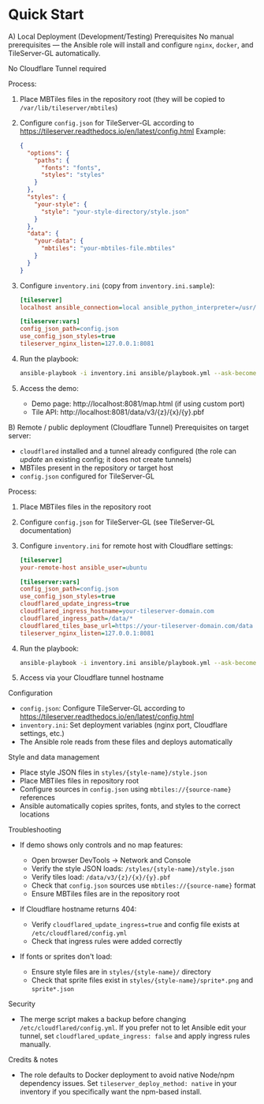 Quick Start
===================================================
A) Local Deployment (Development/Testing)
  Prerequisites
  No manual prerequisites — the Ansible role will install and configure `nginx`, `docker`, and TileServer-GL automatically.
  
  No Cloudflare Tunnel required
  
  Process:
  1. Place MBTiles files in the repository root (they will be copied to `/var/lib/tileserver/mbtiles`)
  
  2. Configure `config.json` for TileServer-GL according to https://tileserver.readthedocs.io/en/latest/config.html
     Example:
     ```json
     {
       "options": {
         "paths": {
           "fonts": "fonts",
           "styles": "styles"
         }
       },
       "styles": {
         "your-style": {
           "style": "your-style-directory/style.json"
         }
       },
       "data": {
         "your-data": {
           "mbtiles": "your-mbtiles-file.mbtiles"
         }
       }
     }
     ```
  
  3. Configure `inventory.ini` (copy from `inventory.ini.sample`):
     ```ini
     [tileserver]
     localhost ansible_connection=local ansible_python_interpreter=/usr/bin/python3
     
     [tileserver:vars]
     config_json_path=config.json
     use_config_json_styles=true
     tileserver_nginx_listen=127.0.0.1:8081
     ```
  
  4. Run the playbook:
     ```bash
     ansible-playbook -i inventory.ini ansible/playbook.yml --ask-become-pass
     ```
  
  5. Access the demo:
     - Demo page: http://localhost:8081/map.html (if using custom port)
     - Tile API: http://localhost:8081/data/v3/{z}/{x}/{y}.pbf

  B) Remote / public deployment (Cloudflare Tunnel)
  Prerequisites on target server:
  - `cloudflared` installed and a tunnel already configured (the role can *update* an existing config; it does not create tunnels)
  - MBTiles present in the repository or target host
  - `config.json` configured for TileServer-GL
  
  Process:
  1. Place MBTiles files in the repository root
  
  2. Configure `config.json` for TileServer-GL (see TileServer-GL documentation)
  
  3. Configure `inventory.ini` for remote host with Cloudflare settings:
     ```ini
     [tileserver]
     your-remote-host ansible_user=ubuntu
     
     [tileserver:vars]
     config_json_path=config.json
     use_config_json_styles=true
     cloudflared_update_ingress=true
     cloudflared_ingress_hostname=your-tileserver-domain.com
     cloudflared_ingress_path=/data/*
     cloudflared_tiles_base_url=https://your-tileserver-domain.com/data
     tileserver_nginx_listen=127.0.0.1:8081
     ```
  
  4. Run the playbook:
     ```bash
     ansible-playbook -i inventory.ini ansible/playbook.yml --ask-become-pass
     ```
  
  5. Access via your Cloudflare tunnel hostname

  Configuration
  - `config.json`: Configure TileServer-GL according to https://tileserver.readthedocs.io/en/latest/config.html
  - `inventory.ini`: Set deployment variables (nginx port, Cloudflare settings, etc.)
  - The Ansible role reads from these files and deploys automatically
  
  Style and data management
  - Place style JSON files in `styles/{style-name}/style.json`
  - Place MBTiles files in repository root
  - Configure sources in `config.json` using `mbtiles://{source-name}` references
  - Ansible automatically copies sprites, fonts, and styles to the correct locations

  Troubleshooting
  - If demo shows only controls and no map features:
    - Open browser DevTools → Network and Console
    - Verify the style JSON loads: `/styles/{style-name}/style.json`
    - Verify tiles load: `/data/v3/{z}/{x}/{y}.pbf`
    - Check that `config.json` sources use `mbtiles://{source-name}` format
    - Ensure MBTiles files are in the repository root
  
  - If Cloudflare hostname returns 404:
    - Verify `cloudflared_update_ingress=true` and config file exists at `/etc/cloudflared/config.yml`
    - Check that ingress rules were added correctly
  
  - If fonts or sprites don't load:
    - Ensure style files are in `styles/{style-name}/` directory
    - Check that sprite files exist in `styles/{style-name}/sprite*.png` and `sprite*.json`

  Security
  - The merge script makes a backup before changing `/etc/cloudflared/config.yml`. If you prefer not to let Ansible edit your tunnel, set `cloudflared_update_ingress: false` and apply ingress rules manually.

  Credits & notes
  - The role defaults to Docker deployment to avoid native Node/npm dependency issues. Set `tileserver_deploy_method: native` in your inventory if you specifically want the npm-based install.
